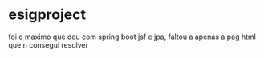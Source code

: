# esigproject
foi o maximo que deu com spring boot jsf e jpa, faltou a apenas a pag html que n consegui resolver
